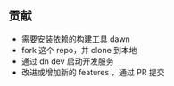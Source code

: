 ## 贡献
- 需要安装依赖的构建工具 dawn
- fork 这个 repo，并 clone 到本地
- 通过 dn dev 启动开发服务
- 改进或增加新的 features ，通过 PR 提交
